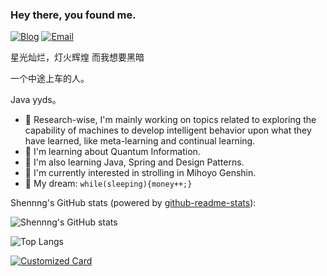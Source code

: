 ### Hey there, you found me.

[![Blog](https://img.shields.io/badge/Blog-F0773A?style=flat-square&logo=firefox-browser&logoColor=white)](https://f3kpwu.coding-pages.com/)
[![Email](https://img.shields.io/badge/-Email-E8453C?style=flat-square&logo=Gmail&logoColor=white)](mailto:960064995@qq.com)

星光灿烂，灯火辉煌
而我想要黑暗

一个中途上车的人。

Java yyds。


- 🔭 Research-wise, I'm mainly working on topics related to exploring the capability of machines to develop intelligent behavior upon what they have learned, like meta-learning and continual learning.
- 🚀 I'm learning about Quantum Information.
- 🧐 I'm also learning Java, Spring and Design Patterns.
- 👾 I'm currently interested in strolling in Mihoyo Genshin.
- 🌭 My dream: `while(sleeping){money++;}`

Shennng's GitHub stats (powered by [github-readme-stats](https://github.com/anuraghazra/github-readme-stats)):

![Shennng's GitHub stats](https://github-readme-stats.vercel.app/api?username=anuraghazra&bg_color=30,e96443,904e95&title_color=fff&text_color=fff)

![Top Langs](https://github-readme-stats.vercel.app/api/top-langs/?username=Shennng&layout=compact)

[![Customized Card](https://github-readme-stats.vercel.app/api/pin?username=Shennng&repo=Fruit-Sales-Platform&title_color=fff&icon_color=f9f9f9&text_color=9f9f9f&bg_color=151515)](https://github.com/Shennng/Fruit-Sales-Platform)


